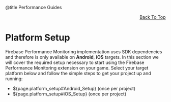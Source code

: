@title Performance Guides

<a id="top"></a>
<!-- Page HTML do not touch -->
<a /><p align="right">[Back To Top](#top)</p>

# Platform Setup

Firebase Performance Monitoring implementation uses SDK dependencies and therefore is only available on **Android**, **iOS** targets. In this section we will cover the required setup necessary to start using the Firebase Performance Monitoring extension on your game.
Select your target platform below and follow the simple steps to get your project up and running:

* ${page.platform_setup#Android_Setup} (once per project)
* ${page.platform_setup#iOS_Setup} (once per project)
